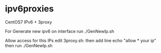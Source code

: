 # ipv6proxies
CentOS7 IPv6 + 3proxy

For Generate new ipv6 on interface run ./GenNewIp.sh

Allow access for this IPs edit 3proxy.sh: 
then add line echo "allow * your ip" then run ./GenNewIp.sh
